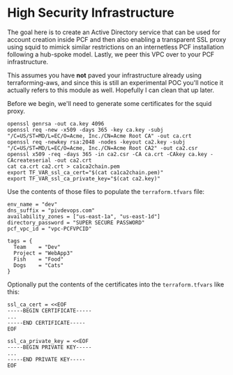 # High Security Infrastructure

The goal here is to create an Active Directory service that can be used for account creation inside PCF and then also enabling a transparent SSL proxy using squid to mimick similar restrictions on an internetless PCF installation following a hub-spoke model.  Lastly, we peer this VPC over to your PCF infrastructure.

This assumes you have **not** paved your infrastructure already using terraforming-aws, and since this is still an experimental POC you'll notice it actually refers to this module as well.  Hopefully I can clean that up later.

Before we begin, we'll need to generate some certificates for the squid proxy.

```
openssl genrsa -out ca.key 4096
openssl req -new -x509 -days 365 -key ca.key -subj "/C=US/ST=MD/L=EC/O=Acme, Inc./CN=Acme Root CA" -out ca.crt
openssl req -newkey rsa:2048 -nodes -keyout ca2.key -subj "/C=US/ST=MD/L=EC/O=Acme, Inc./CN=Acme Root CA2" -out ca2.csr
openssl x509 -req -days 365 -in ca2.csr -CA ca.crt -CAkey ca.key -CAcreateserial -out ca2.crt
cat ca.crt ca2.crt > ca1ca2chain.pem
export TF_VAR_ssl_ca_cert="$(cat ca1ca2chain.pem)"
export TF_VAR_ssl_ca_private_key="$(cat ca2.key)"
```

Use the contents of those files to populate the `terraform.tfvars` file:

```
env_name = "dev"
dns_suffix = "pivdevops.com"
availability_zones = ["us-east-1a", "us-east-1d"]
directory_password = "SUPER SECURE PASSWORD"
pcf_vpc_id = "vpc-PCFVPCID"

tags = {
  Team    = "Dev"
  Project = "WebApp3"
  Fish    = "Food"
  Dogs    = "Cats"
}
```

Optionally put the contents of the certificates into the `terraform.tfvars` like this:
```
ssl_ca_cert = <<EOF
-----BEGIN CERTIFICATE-----
...
-----END CERTIFICATE-----
EOF

ssl_ca_private_key = <<EOF
-----BEGIN PRIVATE KEY-----
...
-----END PRIVATE KEY-----
EOF
```
